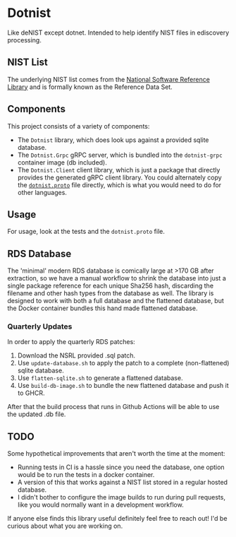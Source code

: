 # Dotnist

Like deNIST except dotnet. Intended to help identify NIST files in ediscovery processing.

## NIST List

The underlying NIST list comes from the [National Software Reference Library](https://www.nist.gov/itl/ssd/software-quality-group/national-software-reference-library-nsrl/about-nsrl/nsrl-introduction) and is formally known as the Reference Data Set.

## Components

This project consists of a variety of components:

- The `Dotnist` library, which does look ups against a provided sqlite database.
- The `Dotnist.Grpc` gRPC server, which is bundled into the `dotnist-grpc` container image (db included).
- The `Dotnist.Client` client library, which is just a package that directly provides the generated gRPC client library. You could alternately copy the [`dotnist.proto`](./Dotnist.Grpc/Protos/dotnist.proto) file directly, which is what you would need to do for other languages.

## Usage

For usage, look at the tests and the `dotnist.proto` file.

## RDS Database

The 'minimal' modern RDS database is comically large at >170 GB after extraction, so we have a manual workflow to shrink the database into just a single package reference for each unique Sha256 hash, discarding the filename and other hash types from the database as well. The library is designed to work with both a full database and the flattened database, but the Docker container bundles this hand made flattened database.

### Quarterly Updates

In order to apply the quarterly RDS patches:

1. Download the NSRL provided .sql patch.
2. Use `update-database.sh` to apply the patch to a complete (non-flattened) sqlite database.
3. Use `flatten-sqlite.sh` to generate a flattened database.
4. Use `build-db-image.sh` to bundle the new flattened database and push it to GHCR.

After that the build process that runs in Github Actions will be able to use the updated .db file.

## TODO

Some hypothetical improvements that aren't worth the time at the moment:

- Running tests in CI is a hassle since you need the database, one option would be to run the tests in a docker container.
- A version of this that works against a NIST list stored in a regular hosted database.
- I didn't bother to configure the image builds to run during pull requests, like you would normally want in a development workflow.

If anyone else finds this library useful definitely feel free to reach out! I'd be curious about what you are working on.

